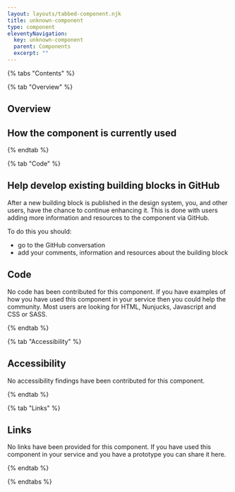 ```yaml
---
layout: layouts/tabbed-component.njk
title: unknown-component
type: component
eleventyNavigation:
  key: unknown-component
  parent: Components
  excerpt: ""
---
```


{% tabs "Contents" %}

{% tab "Overview" %}

## Overview



## How the component is currently used



{% endtab %}

{% tab "Code" %}

## Help develop existing building blocks in GitHub

After a new building block is published in the design system, you, and other users, have the chance to continue enhancing it. This is done with users adding more information and resources to the component via GitHub.

To do this you should:

- go to the GitHub conversation
- add your comments, information and resources about the building block

## Code

No code has been contributed for this component. If you have examples of how you have used this component in your service then you could help the community. Most users are looking for HTML, Nunjucks, Javascript and CSS or SASS.


{% endtab %}

{% tab "Accessibility" %}

## Accessibility

No accessibility findings have been contributed for this component.


{% endtab %}

{% tab "Links" %}

## Links

No links have been provided for this component. If you have used this component in your service and you have a prototype you can share it here.


{% endtab %}

{% endtabs %}
